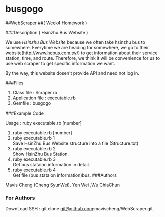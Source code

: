 busgogo
=======
##WebScraper
##( Week4 Homework )


###Description ( Hsinzhu Bus Website )

We use *Hsinzhu Bus Website* because we often take hsinzhu bus to somewhere.
Everytime we are heading for somewhere, we go to their website(http://www.hcbus.com.tw/) to get information about their service station, time, and route.
Therefore, we think it will be convenience for us to use web scraper to get specific information we want.

By the way, this website dosen't provide API and need not log in.

###Files

1) Class file : Scraper.rb <br/>
2) Application file : executable.rb <br/>
3) Gemfile : busgogo<br/>

###Example Code

Usage : ruby executable.rb [number]

1) ruby executable.rb [number] <br/>
2) ruby executable.rb 1 <br/>
    Save HsinZhu Bus Website structure into a file (Structure.txt) <br/>
3) ruby executable.rb 2 <br/>
    Show HsinZhu Bus Station. <br/>
4) ruby executable.rb 3 <br/>
    Get bus stataion information in detail. <br/>
5) ruby executable.rb 4 <br/>
    Get file (bus stataion information)bus.
###Authors

Mavis Cheng (Cheng SyunWei), Yen Wei ,Wu ChiaChun

### For Authors

DownLoad 
SSH : git clone git@github.com:mavischeng/WebScraper.git
